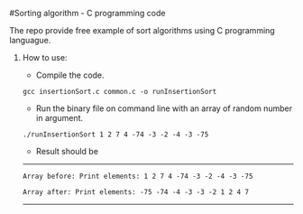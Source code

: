#Sorting algorithm - C programming code

The repo provide free example of sort algorithms using C programming languague.

1. How to use:
    * Compile the code.
    
    `gcc insertionSort.c common.c -o runInsertionSort` 
    * Run the binary file on command line with an array of random number in argument.
    
    `./runInsertionSort 1 2 7 4 -74 -3 -2 -4 -3 -75`

    * Result should be
    ***
    `Array before: Print elements: 1 2 7 4 -74 -3 -2 -4 -3 -75` 

    `Array after: Print elements: -75 -74 -4 -3 -3 -2 1 2 4 7 `
    ***